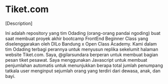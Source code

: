 # Tiket.com
[Description]

Ini adalah repository yang tim Odading (orang-orang pandai ngoding) buat saat membuat proyek akhir bootcamp FrontEnd Beginner Class yang diselenggarakan oleh DILo Bandung x Open Class Academy.
Kami dalam tim Odading terbagi perannya untuk menyusun replika sekelumit halaman website Tiket.com.
Saya, @gilarsundara berperan untuk membuat bagian pesan tiket pesawat. Saya menggunakan Javascript untuk membuat penjumlahan automatis untuk menunjukkan berapa total jumlah penumpang tatkala user menginput sejumlah orang yang terdiri dari dewasa, anak, dan bayi.

